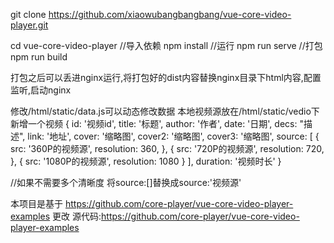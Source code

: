 git clone https://github.com/xiaowubangbangbang/vue-core-video-player.git

cd vue-core-video-player 
//导入依赖
npm install 
//运行
npm run serve
//打包
npm run build 

打包之后可以丢进nginx运行,将打包好的dist内容替换nginx目录下html内容,配置监听,启动nginx

修改/html/static/data.js可以动态修改数据
本地视频源放在/html/static/vedio下
新增一个视频
{
  id: '视频id',
  title: '标题',
  author: '作者',
  date: '日期',
  decs: "描述",
  link: '地址',
  cover: '缩略图',
  cover2: '缩略图',
  cover3: '缩略图',
  source: [
    {
     src: '360P的视频源',
     resolution: 360,
   }, {
     src: '720P的视频源',
     resolution: 720,
   }, {
     src: '1080P的视频源',
     resolution: 1080
   }
 ],
  duration: '视频时长'
}

//如果不需要多个清晰度 将source:[]替换成source:'视频源'




本项目是基于 https://github.com/core-player/vue-core-video-player-examples 更改 
源代码:https://github.com/core-player/vue-core-video-player-examples

